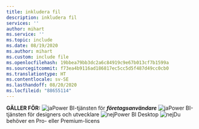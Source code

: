 ```yaml
---
title: inkludera fil
description: inkludera fil
services: ''
author: mihart
ms.service: ''
ms.topic: include
ms.date: 08/19/2020
ms.author: mihart
ms.custom: include file
ms.openlocfilehash: 19bbea79bb3dc2a6c84919c9e67b013cf7b1599a
ms.sourcegitcommit: f73ea4b9116ad186817ec5cc5d5f487d49cc0cb0
ms.translationtype: HT
ms.contentlocale: sv-SE
ms.lasthandoff: 08/20/2020
ms.locfileid: "88655114"
---
```

<Token>**GÄLLER FÖR:** ![ja](media/yes.png)Power BI-tjänsten för ***företagsanvändare*** ![ja](media/yes.png)Power BI-tjänsten för designers och utvecklare ![nej](media/no.png)Power BI Desktop ![nej](media/no.png)Du behöver en Pro- eller Premium-licens </Token>
